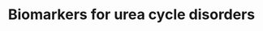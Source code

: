---
annotations:
- id: DOID:9280
  parent: genetic disease
  type: Disease Ontology
  value: carbamoyl phosphate synthetase I deficiency disease
- id: DOID:9278
  parent: genetic disease
  type: Disease Ontology
  value: hyperargininemia
- id: DOID:9271
  parent: genetic disease
  type: Disease Ontology
  value: ornithine carbamoyltransferase deficiency
- id: DOID:9267
  parent: genetic disease
  type: Disease Ontology
  value: urea cycle disorder
- id: DOID:9273
  parent: genetic disease
  type: Disease Ontology
  value: citrullinemia
- id: PW:0000076
  parent: classic metabolic pathway
  type: Pathway Ontology
  value: urea cycle pathway
- id: DOID:14755
  parent: genetic disease
  type: Disease Ontology
  value: argininosuccinic aciduria
- id: PW:0002142
  parent: disease pathway
  type: Pathway Ontology
  value: inborn error of urea cycle pathway
authors:
- IreneHemel
- DeSl
- Egonw
- MaintBot
description: Urea cycle disorders are caused by enzyme or transporter defects in the
  Urea cycle (WP4571). These diseases are characterised by hyperammonemia, respiratory
  alkalosis and encephalopathy and the severity of the disease depends on the severity
  of the defect and the place of the defect in the cycle. Severe forms usually have
  an onset in infancy, while mild forms can also present in adulthood. The diagnosis
  of Urea cycle disorders is based on altered concentrations of different metabolic
  biochemical markers. Some of these markers are metabolites in the Urea cycle, but
  there are also several other markers, that are either indirectly or not related
  to the Urea cycle. All metabolic markers used for the diagnosis of at least one
  Urea cycle disorder and their relations are visualized in this pathway.  Biochemical
  markers derived from http://www.iembase.org/, for all diseases pictured in WP4571
last-edited: 2019-09-17
ndex: 21d703bd-8b6c-11eb-9e72-0ac135e8bacf
organisms:
- Homo sapiens
redirect_from:
- /index.php/Pathway:WP4583
- /instance/WP4583
- /instance/WP4583_rr123408
revision: r123408
schema-jsonld:
- '@context': https://schema.org/
  '@id': https://wikipathways.github.io/pathways/WP4583.html
  '@type': Dataset
  creator:
    '@type': Organization
    name: WikiPathways
  description: Urea cycle disorders are caused by enzyme or transporter defects in
    the Urea cycle (WP4571). These diseases are characterised by hyperammonemia, respiratory
    alkalosis and encephalopathy and the severity of the disease depends on the severity
    of the defect and the place of the defect in the cycle. Severe forms usually have
    an onset in infancy, while mild forms can also present in adulthood. The diagnosis
    of Urea cycle disorders is based on altered concentrations of different metabolic
    biochemical markers. Some of these markers are metabolites in the Urea cycle,
    but there are also several other markers, that are either indirectly or not related
    to the Urea cycle. All metabolic markers used for the diagnosis of at least one
    Urea cycle disorder and their relations are visualized in this pathway.  Biochemical
    markers derived from http://www.iembase.org/, for all diseases pictured in WP4571
  keywords:
  - (S)-Beta-aminoisobutyrate
  - ALT
  - ARG1
  - ASL
  - ASS1
  - AST
  - Arginine
  - Argininosuccinate
  - Aspartate
  - Beta-alanine
  - Carbamoyl-phosphate
  - Citrulline
  - Creatine
  - Factor VII
  - Factor X
  - Fumarate
  - GAMT
  - GATM
  - GLS2
  - Galactose
  - Glutamate
  - Glutamine
  - Guanidinoacetate
  - Homocitrulline
  - Methionine
  - N-acetylglutamate
  - NAGS
  - NH4+
  - OTC
  - Ornithine
  - Orotate
  - Threonine
  - Tyrosine
  - Urea
  license: CC0
  name: Biomarkers for urea cycle disorders
seo: CreativeWork
title: Biomarkers for urea cycle disorders
wpid: WP4583
---